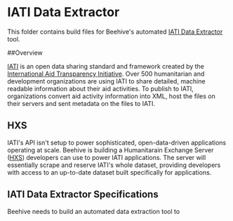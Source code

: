 # IATI Data Extractor

This folder contains build files for Beehive's automated [IATI Data Extractor]() tool.

##Overview

[IATI]() is an open data sharing standard and framework created by the [International Aid Transparency Initiative](http://iatistandard.org). Over 500 humanitarian and development organizations are using IATI to share detailed, machine readable information about their aid activities. To publish to IATI, organizations convert aid activity information into XML, host the files on their servers and sent metadata on the files to IATI.

## HXS

IATI's API isn't setup to power sophisticated, open-data-driven applications operating at scale. Beehive is building a Humanitarain Exchange Server ([HXS]()) developers can use to power IATI applications. The server will essentially scrape and reserve IATI's whole dataset, providing developers with access to an up-to-date dataset built specifically for applications.


## IATI Data Extractor Specifications

Beehive needs to build an automated data extraction tool to 
